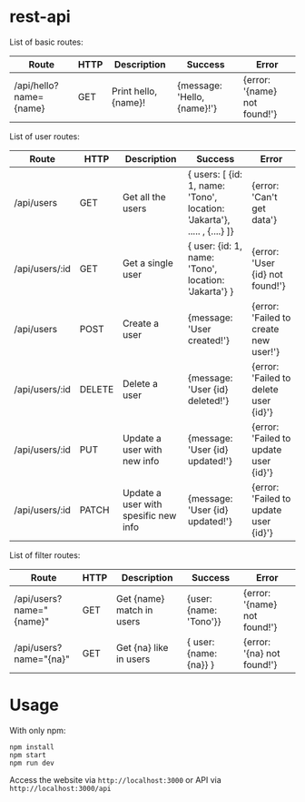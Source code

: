 # rest-api

List of basic routes:

Route | HTTP | Description | Success | Error
------------ | ------------- | ------------- | ------------- | -------------
/api/hello?name={name} | GET | Print hello, {name}! | {message: 'Hello, {name}!'} | {error: '{name} not found!'}

List of user routes:

Route | HTTP | Description | Success | Error
------------ | ------------- | ------------- | ------------- | -------------
/api/users | GET | Get all the users | { users: [ {id: 1, name: 'Tono', location: 'Jakarta'}, ..... , {....} ]} | {error: 'Can't get data'}
/api/users/:id | GET | Get a single user | { user: {id: 1, name: 'Tono', location: 'Jakarta'} } | {error: 'User {id} not found!'}
/api/users | POST | Create a user | {message: 'User created!'} | {error: 'Failed to create new user!'}
/api/users/:id | DELETE | Delete a user | {message: 'User {id} deleted!'} | {error: 'Failed to delete user {id}'}
/api/users/:id | PUT | Update a user with new info | {message: 'User {id} updated!'} | {error: 'Failed to update user {id}'}
/api/users/:id | PATCH | Update a user with spesific new info | {message: 'User {id} updated!'} | {error: 'Failed to update user {id}'}

List of filter routes:

Route | HTTP | Description | Success | Error
------------ | ------------- | ------------- | ------------- | -------------
/api/users?name="{name}" | GET | Get {name} match in users | {user: {name: 'Tono'}} | {error: '{name} not found!'}
/api/users?name="{na}" | GET | Get {na} like in users | { user: {name: {na}} } | {error: '{na} not found!'}

# Usage

With only npm:
```
npm install
npm start
npm run dev
```

Access the website via `http://localhost:3000` or API via `http://localhost:3000/api`